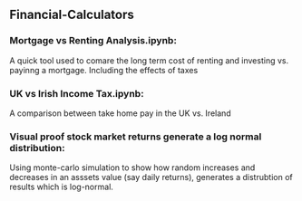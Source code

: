 ## Financial-Calculators

### Mortgage vs Renting Analysis.ipynb:

A quick tool used to comare the long term cost of renting and investing vs. payinng a mortgage. Including the effects of taxes


### UK vs Irish Income Tax.ipynb:

A comparison between take home pay in the UK vs. Ireland


### Visual proof stock market returns generate a log normal distribution:

Using monte-carlo simulation to show how random increases and decreases in an asssets value (say daily returns), generates a distrubtion of results which is log-normal.
